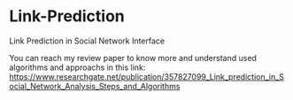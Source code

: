# Link-Prediction
Link Prediction in Social Network Interface

You can reach my review paper to know more and understand used algorithms and approachs in this link: 
https://www.researchgate.net/publication/357827099_Link_prediction_in_Social_Network_Analysis_Steps_and_Algorithms 


